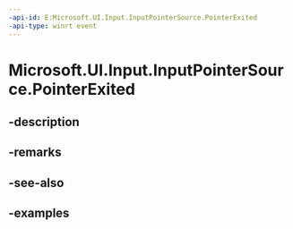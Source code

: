 ```yaml
---
-api-id: E:Microsoft.UI.Input.InputPointerSource.PointerExited
-api-type: winrt event
---
```


# Microsoft.UI.Input.InputPointerSource.PointerExited

<!--
public event Windows.Foundation.TypedEventHandler<Microsoft.UI.Input.InputPointerSource,Microsoft.UI.Input.PointerEventArgs> PointerExited;
-->


## -description

## -remarks

## -see-also

## -examples


